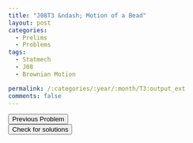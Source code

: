 ```yaml
---
title: "J08T3 &ndash; Motion of a Bead"
layout: post
categories:
  - Prelims
  - Problems
tags:
  - Statmech
  - J08
  - Brownian Motion

permalink: /:categories/:year/:month/T3:output_ext
comments: false
---
```

<object data="2008J3T.pdf" type="application/pdf" width="100%" height="500"></object>

<div class='navbar'>
	<div float='left'><button onclick="window.location='T2.html'" >Previous Problem</button></div>
	<div float='center'><button onclick="window.location='https://princetonprelim.com/prelim/20/'">Check for solutions</button></div>
	<div float='right'><button onclick="window.location='M1.html'" style='visibility: hidden;'> Next Problem</button></div>
</div>
